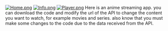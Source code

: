 [![Home.png](https://i.postimg.cc/Mp3RJjmm/Home.png)](https://postimg.cc/5XvjwyGX)
[![Info.png](https://i.postimg.cc/XYnJ17Mc/Info.png)](https://postimg.cc/ZCD4Cm5C)
[![Player.png](https://i.postimg.cc/YC2rfngd/Player.png)](https://postimg.cc/7fcrqNKz)
Here is an anime streaming app. you can download the code and modify the url of the API  to change the content you want to watch, for example movies and series. also know that you must make some changes to the code due to the data received from the API.
